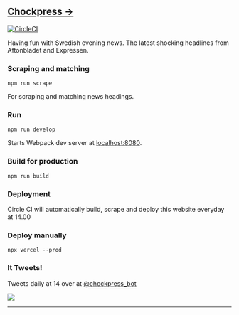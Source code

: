 ## [Chockpress →](https://chockpress.urre.vercel.app)

[![CircleCI](https://circleci.com/gh/urre/chock.press.svg?style=svg)](https://circleci.com/gh/urre/chock.press)

Having fun with Swedish evening news. The latest shocking headlines from Aftonbladet and Expressen.

### Scraping and matching

    npm run scrape

For scraping and matching news headings.

### Run

    npm run develop

Starts Webpack dev server at [localhost:8080](http://localhost:8080).

### Build for production

    npm run build

### Deployment

Circle CI will automatically build, scrape and deploy this website everyday at 14.00

### Deploy manually

    npx vercel --prod

### It Tweets!

Tweets daily at 14 over at [@chockpress_bot](https://mobile.twitter.com/chockpress_bot)

![](https://res.cloudinary.com/urre/image/upload/v1609578191/screenshots/nqebvelkh6shrw8bdxnp.jpg)

---
